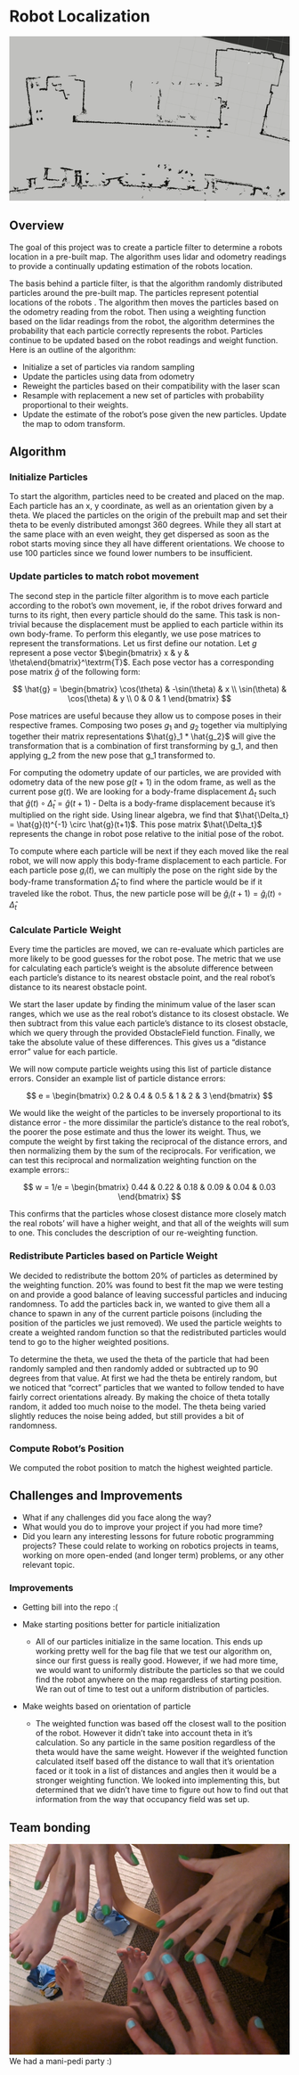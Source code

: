 # Robot Localization
![](media/particle_filter_3x.gif)

## Overview
The goal of this project was to create a particle filter to determine a robots location in a pre-built map. The algorithm uses lidar and odometry readings to provide a continually updating estimation of the robots location. 

The basis behind a particle filter, is that the algorithm randomly distributed particles around the pre-built map. The particles represent potential locations of the robots . The algorithm then moves the particles based on the odometry reading from the robot. Then using a weighting function based on the lidar readings from the robot, the algorithm determines the probability that each particle correctly represents the robot. Particles continue to be updated based on the robot readings and weight function. Here is an outline of the algorithm:
	
- Initialize a set of particles via random sampling
- Update the particles using data from odometry
- Reweight the particles based on their compatibility with the laser scan
- Resample with replacement a new set of particles with probability proportional to their weights.
- Update the estimate of the robot’s pose given the new particles. Update the map to odom transform.
## Algorithm
### Initialize Particles
To start the algorithm, particles need to be created and placed on the map. Each particle has an x, y coordinate, as well as an orientation given by a theta. We placed the particles on the origin of the prebuilt map and set their theta to be evenly distributed amongst 360 degrees. While they all start at the same place with an even weight, they get dispersed as soon as the robot starts moving since they all have different orientations. We choose to use 100 particles since we found lower numbers to be insufficient.
### Update particles to match robot movement
	
The second step in the particle filter algorithm is to move each particle according to the robot’s own movement, ie, if the robot drives forward and turns to its right, then every particle should do the same. This task is non-trivial because the displacement must be applied to each particle within its own body-frame. To perform this elegantly, we use pose matrices to represent the transformations.
Let us first define our notation. Let $g$ represent a pose vector $\begin{bmatrix} x & y & \theta\end{bmatrix}^\textrm{T}$. Each pose vector has a corresponding pose matrix $\hat{g}$ of the following form:

$$
\hat{g} = 
\begin{bmatrix}
\cos(\theta) & -\sin(\theta) & x \\
\sin(\theta) & \cos(\theta) & y \\
0 & 0 & 1
\end{bmatrix}
$$

Pose matrices are useful because they allow us to compose poses in their respective frames. Composing two poses $g_1$ and $g_2$ together via multiplying together their matrix representations $\hat{g}_1 * \hat{g_2}$ will give the transformation that is a combination of first transforming by g_1, and then applying g_2 from the new pose that g_1 transformed to.

For computing the odometry update of our particles, we are provided with odometry data of the new pose $g(t+1)$ in the odom frame, as well as the current pose $g(t)$. We are looking for a body-frame displacement $\Delta_t$ such that $\hat{g}(t) \circ \hat{\Delta}_t = \hat{g}(t+1)$ - Delta is a body-frame displacement because it’s multiplied on the right side. Using linear algebra, we find that $\hat{\Delta_t} = \hat{g}(t)^{-1} \circ \hat{g}(t+1)$. This pose matrix $\hat{\Delta_t}$ represents the change in robot pose relative to the initial pose of the robot.

To compute where each particle will be next if they each moved like the real robot, we will now apply this body-frame displacement to each particle. For each particle pose $g_i(t)$, we can multiply the pose on the right side by the body-frame transformation $\hat\Delta_t$ to find where the particle would be if it traveled like the robot. Thus, the new particle pose will be $\hat g_i(t+1) = \hat g_i(t) \circ \hat\Delta_t$ 

### Calculate Particle Weight
Every time the particles are moved, we can re-evaluate which particles are more likely to be good guesses for the robot pose. The metric that we use for calculating each particle’s weight is the absolute difference between each particle’s distance to its nearest obstacle point, and the real robot’s distance to its nearest obstacle point. 

	
We start the laser update by finding the minimum value of the laser scan ranges, which we use as the real robot’s distance to its closest obstacle. We then subtract from this value each particle’s distance to its closest obstacle, which we query through the provided ObstacleField function. Finally, we take the absolute value of these differences. This gives us a “distance error” value for each particle. 

We will now compute particle weights using this list of particle distance errors. Consider an example list of particle distance errors:

$$
e = 
\begin{bmatrix}
0.2 & 0.4 & 0.5 & 1 & 2 & 3
\end{bmatrix}
$$

We would like the weight of the particles to be inversely proportional to its distance error - the more dissimilar the particle’s distance to the real robot’s, the poorer the pose estimate and thus the lower its weight. Thus, we compute the weight by first taking the reciprocal of the distance errors, and then normalizing them by the sum of the reciprocals. For verification, we can test this reciprocal and normalization weighting function on the example errors::

$$
w = 1/e = 
\begin{bmatrix}
0.44 & 0.22 & 0.18 & 0.09 & 0.04 & 0.03
\end{bmatrix}
$$

This confirms that the particles whose closest distance more closely match the real robots’ will have a higher weight, and that all of the weights will sum to one. This concludes the description of our re-weighting function.

### Redistribute Particles based on Particle Weight
We decided to redistribute the bottom 20% of particles as determined by the weighting function. 20% was found to best fit the map we were testing on and provide a good balance of leaving successful particles and inducing randomness. To add the particles back in, we wanted to give them all a chance to spawn in any of the current particle poisons (including the position of the particles we just removed). We used the particle weights to create a weighted random function so that the redistributed particles would tend to go to the higher weighted positions.

To determine the theta, we used the theta of the particle that had been randomly sampled and then randomly added or subtracted up to 90 degrees from that value. At first we had the theta be entirely random, but we noticed that “correct” particles that we wanted to follow tended to have fairly correct orientations already. By making the choice of theta totally random, it added too much noise to the model. The theta being varied slightly reduces the noise being added, but still provides a bit of randomness.

### Compute Robot’s Position
We computed the robot position to match the highest weighted particle.	


## Challenges and Improvements
- What if any challenges did you face along the way?
- What would you do to improve your project if you had more time?
- Did you learn any interesting lessons for future robotic programming projects? These could relate to working on robotics projects in teams, working on more open-ended (and longer term) problems, or any other relevant topic.

### Improvements
- Getting bill into the repo :(
- Make starting positions better for particle initialization
    - All of our particles initialize in the same location. This ends up working pretty well for the bag file that we test our algorithm on, since our first guess is really good. However, if we had more time, we would want to uniformly distribute the particles so that we could find the robot anywhere on the map regardless of starting position. We ran out of time to test out a uniform distribution of particles.

- Make weights based on orientation of particle
    - The weighted function was based off the closest wall to the position of the robot. However it didn’t take into account theta in it’s calculation. So any particle in the same position regardless of the theta would have the same weight. However if the weighted function calculated itself based off the distance to wall that it’s orientation faced or it took in a list of distances and angles then it would be a stronger weighting function. We looked into implementing this, but determined that we didn’t have time to figure out how to find out that information from the way that occupancy field was set up.

## Team bonding
![](media/nails.jpg) We had a mani-pedi party :)